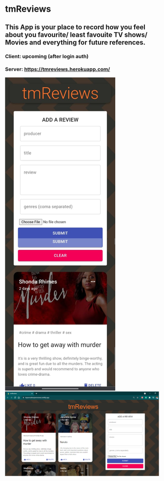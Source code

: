 # tmReviews

## This App is your place to record how you feel about you favourite/ least favouite TV shows/ Movies and everything for future references.

### Client: upcoming (after login auth)
### Server:  https://tmreviews.herokuapp.com/

![PC view](https://github.com/mukherjeetejas/tmReviews/blob/main/tmReviewsMob.jpeg)
![Mob view](https://github.com/mukherjeetejas/tmReviews/blob/main/tmReviewsPC.PNG)
